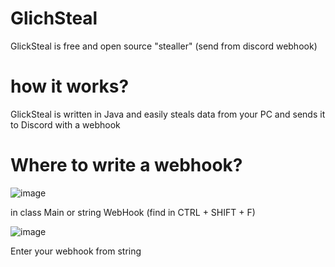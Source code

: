 # GlichSteal 
GlickSteal is free and open source "stealler" (send from discord webhook)

# how it works?
GlickSteal is written in Java and easily steals data from your PC and sends it to Discord with a webhook

# Where to write a webhook?

![image](https://github.com/histed1488/GlichSteal/assets/171606951/61c979ab-9242-4ca7-958a-513417c93730)

in class Main or string WebHook (find in CTRL + SHIFT + F)

![image](https://github.com/histed1488/GlichSteal/assets/171606951/ae784fc1-6890-47c4-95a5-ba92e2cd0b70)

Enter your webhook from string

